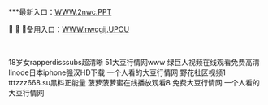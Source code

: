 <p>
	***最新入口：<a href="http://www.baidu.com/link?url=6MA2SWnO3Raqke39an_0PUxosM6ZrUGzi1BN9tNnlPW&wd">WWW.2nwc.PPT</a> 
	<p>
		🎩
🎩
🎩备用入口：<a href="http://www.baidu.com/link?url=6MA2SWnO3Raqke39an_0PUxosM6ZrUGzi1BN9tNnlPW&wd">WWW.nwcgij.UPOU</a> 
	</p>
	<p>
		<br />
	</p>
	<p>
		18岁女rapperdisssubs超清晰
51大豆行情网www
绿巨人视频在线观看免费高清
linode日本iphone强汉HD下载
一个人看的大豆行情网
野花社区视频1
tttzzz668.su黑料正能量
菠萝菠萝蜜在线播放观看8
免费大豆行情网
一个人看的大豆行情网
	</p>
